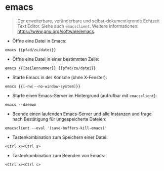 # emacs

> Der erweiterbare, veränderbare und selbst-dokumentierende Echtzeit Text Editor.
> Siehe auch `emacsclient`.
> Weitere Informationen: <https://www.gnu.org/software/emacs>.

- Öffne eine Datei in Emacs:

`emacs {{pfad/zu/datei}}`

- Öffne eine Datei in einer bestimmten Zeile:

`emacs +{{zeilennummer}} {{pfad/zu/datei}}`

- Starte Emacs in der Konsole (ohne X-Fenster):

`emacs {{[-nw|--no-window-system]}}`

- Starte einen Emacs-Server im Hintergrund (aufrufbar mit `emacsclient`):

`emacs --daemon`

- Beende einen laufenden Emacs-Server und alle Instanzen und frage nach Bestätigung für ungespeicherte Dateien:

`emacsclient --eval '(save-buffers-kill-emacs)'`

- Tastenkombination zum Speichern einer Datei:

`<Ctrl x><Ctrl s>`

- Tastenkombination zum Beenden von Emacs:

`<Ctrl x><Ctrl c>`
